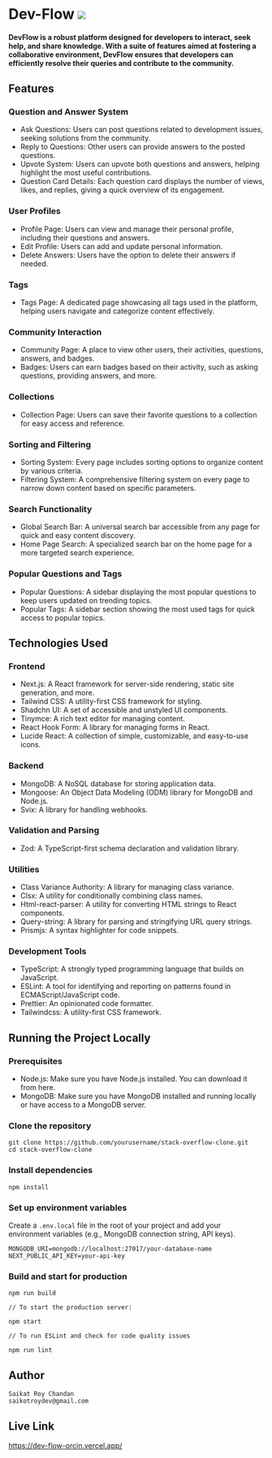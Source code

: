 # Dev-Flow <img src="public/assets/images/site-logo.svg" />
#### DevFlow is a robust platform designed for developers to interact, seek help, and share knowledge. With a suite of features aimed at fostering a collaborative environment, DevFlow ensures that developers can efficiently resolve their queries and contribute to the community.

## Features

### **Question and Answer System**

- Ask Questions: Users can post questions related to development issues, seeking solutions from the community.
- Reply to Questions: Other users can provide answers to the posted questions.
- Upvote System: Users can upvote both questions and answers, helping highlight the most useful contributions.
- Question Card Details: Each question card displays the number of views, likes, and replies, giving a quick overview of its engagement.

### **User Profiles**

- Profile Page: Users can view and manage their personal profile, including their questions and answers.
- Edit Profile: Users can add and update personal information.
- Delete Answers: Users have the option to delete their answers if needed.

### **Tags**

- Tags Page: A dedicated page showcasing all tags used in the platform, helping users navigate and categorize content effectively.

### **Community Interaction**

- Community Page: A place to view other users, their activities, questions, answers, and badges.
- Badges: Users can earn badges based on their activity, such as asking questions, providing answers, and more.

### **Collections**

- Collection Page: Users can save their favorite questions to a collection for easy access and reference.

### **Sorting and Filtering**

- Sorting System: Every page includes sorting options to organize content by various criteria.
- Filtering System: A comprehensive filtering system on every page to narrow down content based on specific parameters.

### **Search Functionality**

- Global Search Bar: A universal search bar accessible from any page for quick and easy content discovery.
- Home Page Search: A specialized search bar on the home page for a more targeted search experience.

### **Popular Questions and Tags**

- Popular Questions: A sidebar displaying the most popular questions to keep users updated on trending topics.
- Popular Tags: A sidebar section showing the most used tags for quick access to popular topics.

## Technologies Used

### **Frontend**

- Next.js: A React framework for server-side rendering, static site generation, and more.
- Tailwind CSS: A utility-first CSS framework for styling.
- Shadchn UI: A set of accessible and unstyled UI components.
- Tinymce: A rich text editor for managing content.
- React Hook Form: A library for managing forms in React.
- Lucide React: A collection of simple, customizable, and easy-to-use icons.

### **Backend**

- MongoDB: A NoSQL database for storing application data.
- Mongoose: An Object Data Modeling (ODM) library for MongoDB and Node.js.
- Svix: A library for handling webhooks.

### **Validation and Parsing**

- Zod: A TypeScript-first schema declaration and validation library.

### **Utilities**

- Class Variance Authority: A library for managing class variance.
- Clsx: A utility for conditionally combining class names.
- Html-react-parser: A utility for converting HTML strings to React components.
- Query-string: A library for parsing and stringifying URL query strings.
- Prismjs: A syntax highlighter for code snippets.

### **Development Tools**

- TypeScript: A strongly typed programming language that builds on JavaScript.
- ESLint: A tool for identifying and reporting on patterns found in ECMAScript/JavaScript code.
- Prettier: An opinionated code formatter.
- Tailwindcss: A utility-first CSS framework.

## Running the Project Locally

### **Prerequisites**

- Node.js: Make sure you have Node.js installed. You can download it from here.
- MongoDB: Make sure you have MongoDB installed and running locally or have access to a MongoDB server.

### **Clone the repository**

``` 
git clone https://github.com/yourusername/stack-overflow-clone.git
cd stack-overflow-clone
```
### **Install dependencies**

``` 
npm install
```
### **Set up environment variables**
Create a ```.env.local``` file in the root of your project and add your environment variables (e.g., MongoDB connection string, API keys).

```
MONGODB_URI=mongodb://localhost:27017/your-database-name
NEXT_PUBLIC_API_KEY=your-api-key
```
### **Build and start for production**

```
npm run build

// To start the production server:

npm start

// To run ESLint and check for code quality issues

npm run lint
```

## Author
```
Saikat Roy Chandan
saikotroydev@gmail.com
```
## Live Link
https://dev-flow-orcin.vercel.app/
